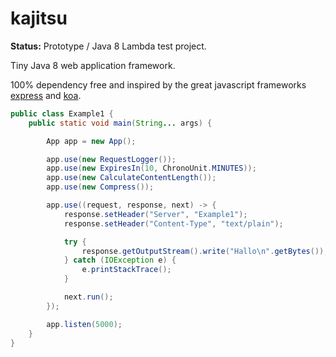 # kajitsu

**Status:** Prototype / Java 8 Lambda test project.

Tiny Java 8 web application framework.

100% dependency free and inspired by the great javascript frameworks
[express](http://expressjs.com/) and [koa](http://koajs.com/).

```java
public class Example1 {
    public static void main(String... args) {

        App app = new App();

        app.use(new RequestLogger());
        app.use(new ExpiresIn(10, ChronoUnit.MINUTES));
        app.use(new CalculateContentLength());
        app.use(new Compress());

        app.use((request, response, next) -> {
            response.setHeader("Server", "Example1");
            response.setHeader("Content-Type", "text/plain");

            try {
                response.getOutputStream().write("Hallo\n".getBytes());
            } catch (IOException e) {
                e.printStackTrace();
            }

            next.run();
        });

        app.listen(5000);
    }
}
```
